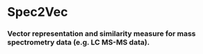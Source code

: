# Spec2Vec
### Vector representation and similarity measure for mass spectrometry data (e.g. LC MS-MS data).
